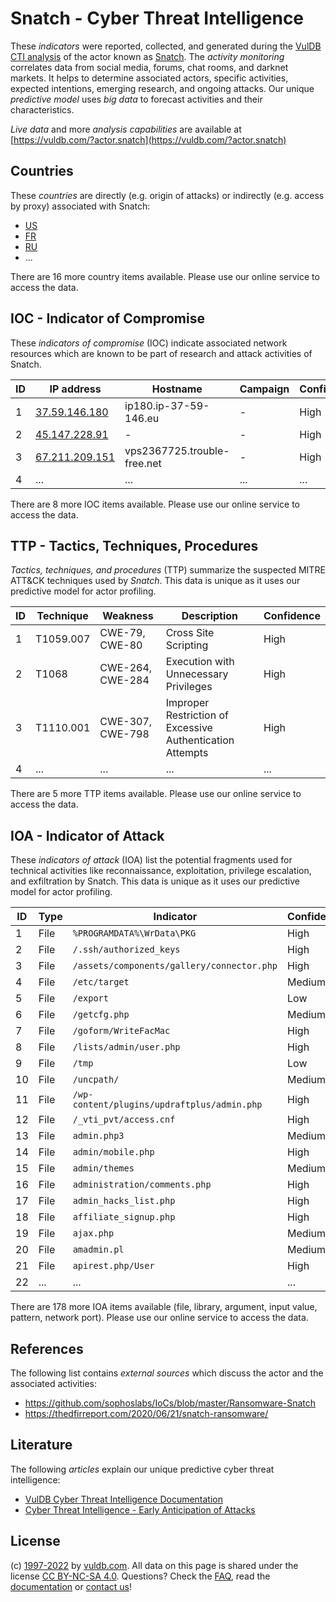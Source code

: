 # Snatch - Cyber Threat Intelligence

These _indicators_ were reported, collected, and generated during the [VulDB CTI analysis](https://vuldb.com/?kb.cti) of the actor known as [Snatch](https://vuldb.com/?actor.snatch). The _activity monitoring_ correlates data from social media, forums, chat rooms, and darknet markets. It helps to determine associated actors, specific activities, expected intentions, emerging research, and ongoing attacks. Our unique _predictive model_ uses _big data_ to forecast activities and their characteristics.

_Live data_ and more _analysis capabilities_ are available at [https://vuldb.com/?actor.snatch](https://vuldb.com/?actor.snatch)

## Countries

These _countries_ are directly (e.g. origin of attacks) or indirectly (e.g. access by proxy) associated with Snatch:

* [US](https://vuldb.com/?country.us)
* [FR](https://vuldb.com/?country.fr)
* [RU](https://vuldb.com/?country.ru)
* ...

There are 16 more country items available. Please use our online service to access the data.

## IOC - Indicator of Compromise

These _indicators of compromise_ (IOC) indicate associated network resources which are known to be part of research and attack activities of Snatch.

ID | IP address | Hostname | Campaign | Confidence
-- | ---------- | -------- | -------- | ----------
1 | [37.59.146.180](https://vuldb.com/?ip.37.59.146.180) | ip180.ip-37-59-146.eu | - | High
2 | [45.147.228.91](https://vuldb.com/?ip.45.147.228.91) | - | - | High
3 | [67.211.209.151](https://vuldb.com/?ip.67.211.209.151) | vps2367725.trouble-free.net | - | High
4 | ... | ... | ... | ...

There are 8 more IOC items available. Please use our online service to access the data.

## TTP - Tactics, Techniques, Procedures

_Tactics, techniques, and procedures_ (TTP) summarize the suspected MITRE ATT&CK techniques used by _Snatch_. This data is unique as it uses our predictive model for actor profiling.

ID | Technique | Weakness | Description | Confidence
-- | --------- | -------- | ----------- | ----------
1 | T1059.007 | CWE-79, CWE-80 | Cross Site Scripting | High
2 | T1068 | CWE-264, CWE-284 | Execution with Unnecessary Privileges | High
3 | T1110.001 | CWE-307, CWE-798 | Improper Restriction of Excessive Authentication Attempts | High
4 | ... | ... | ... | ...

There are 5 more TTP items available. Please use our online service to access the data.

## IOA - Indicator of Attack

These _indicators of attack_ (IOA) list the potential fragments used for technical activities like reconnaissance, exploitation, privilege escalation, and exfiltration by Snatch. This data is unique as it uses our predictive model for actor profiling.

ID | Type | Indicator | Confidence
-- | ---- | --------- | ----------
1 | File | `%PROGRAMDATA%\WrData\PKG` | High
2 | File | `/.ssh/authorized_keys` | High
3 | File | `/assets/components/gallery/connector.php` | High
4 | File | `/etc/target` | Medium
5 | File | `/export` | Low
6 | File | `/getcfg.php` | Medium
7 | File | `/goform/WriteFacMac` | High
8 | File | `/lists/admin/user.php` | High
9 | File | `/tmp` | Low
10 | File | `/uncpath/` | Medium
11 | File | `/wp-content/plugins/updraftplus/admin.php` | High
12 | File | `/_vti_pvt/access.cnf` | High
13 | File | `admin.php3` | Medium
14 | File | `admin/mobile.php` | High
15 | File | `admin/themes` | Medium
16 | File | `administration/comments.php` | High
17 | File | `admin_hacks_list.php` | High
18 | File | `affiliate_signup.php` | High
19 | File | `ajax.php` | Medium
20 | File | `amadmin.pl` | Medium
21 | File | `apirest.php/User` | High
22 | ... | ... | ...

There are 178 more IOA items available (file, library, argument, input value, pattern, network port). Please use our online service to access the data.

## References

The following list contains _external sources_ which discuss the actor and the associated activities:

* https://github.com/sophoslabs/IoCs/blob/master/Ransomware-Snatch
* https://thedfirreport.com/2020/06/21/snatch-ransomware/

## Literature

The following _articles_ explain our unique predictive cyber threat intelligence:

* [VulDB Cyber Threat Intelligence Documentation](https://vuldb.com/?kb.cti)
* [Cyber Threat Intelligence - Early Anticipation of Attacks](https://www.scip.ch/en/?labs.20201022)

## License

(c) [1997-2022](https://vuldb.com/?kb.changelog) by [vuldb.com](https://vuldb.com/?kb.about). All data on this page is shared under the license [CC BY-NC-SA 4.0](https://creativecommons.org/licenses/by-nc-sa/4.0/). Questions? Check the [FAQ](https://vuldb.com/?kb.faq), read the [documentation](https://vuldb.com/?kb) or [contact us](https://vuldb.com/?contact)!
